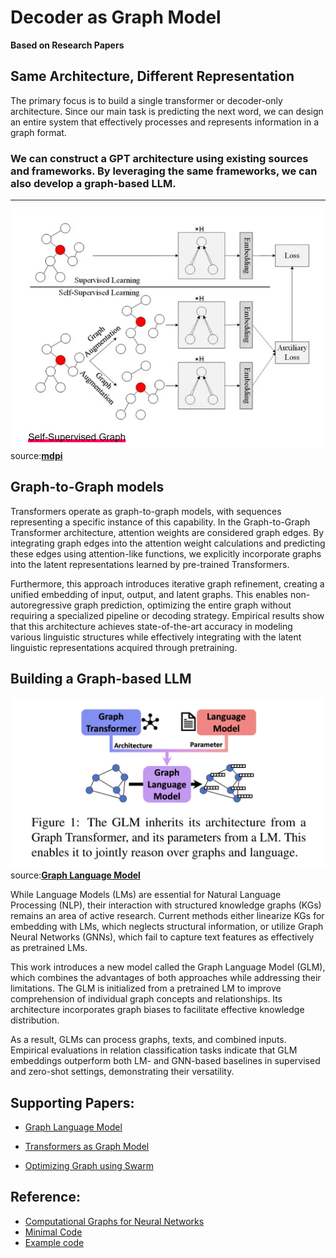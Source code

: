 # **Decoder as Graph Model**

**Based on Research Papers** <br>

## **Same Architecture, Different Representation**



The primary focus is to build a single transformer or decoder-only architecture. Since our main task is predicting the next word, we can design an entire system that effectively processes and represents information in a graph format.

### **We can construct a GPT architecture using existing sources and frameworks. By leveraging the same frameworks, we can also develop a graph-based LLM.**

--- 


![LL](https://raw.githubusercontent.com/Vishnuprasadvbhat/redo_org/master/img/graph_lm.png)
source:**[mdpi](https://www.mdpi.com/2079-9292/12/4/793)**


## **Graph-to-Graph models**

Transformers operate as graph-to-graph models, with sequences representing a specific instance of this capability. In the Graph-to-Graph Transformer architecture, attention weights are considered graph edges. By integrating graph edges into the attention weight calculations and predicting these edges using attention-like functions, we explicitly incorporate graphs into the latent representations learned by pre-trained Transformers.

Furthermore, this approach introduces iterative graph refinement, creating a unified embedding of input, output, and latent graphs. This enables non-autoregressive graph prediction, optimizing the entire graph without requiring a specialized pipeline or decoding strategy. Empirical results show that this architecture achieves state-of-the-art accuracy in modeling various linguistic structures while effectively integrating with the latent linguistic representations acquired through pretraining.



## **Building a Graph-based LLM**

![LL](https://raw.githubusercontent.com/Vishnuprasadvbhat/redo_org/master/img/graphlangmodel.png)
source:**[Graph Language Model](https://aclanthology.org/2024.acl-long.245.pdf)**

While Language Models (LMs) are essential for Natural Language Processing (NLP), their interaction with structured knowledge graphs (KGs) remains an area of active research. Current methods either linearize KGs for embedding with LMs, which neglects structural information, or utilize Graph Neural Networks (GNNs), which fail to capture text features as effectively as pretrained LMs.

This work introduces a new model called the Graph Language Model (GLM), which combines the advantages of both approaches while addressing their limitations. The GLM is initialized from a pretrained LM to improve comprehension of individual graph concepts and relationships. Its architecture incorporates graph biases to facilitate effective knowledge distribution.

As a result, GLMs can process graphs, texts, and combined inputs. Empirical evaluations in relation classification tasks indicate that GLM embeddings outperform both LM- and GNN-based baselines in supervised and zero-shot settings, demonstrating their versatility.

## **Supporting Papers:**
  - [Graph Language Model](https://aclanthology.org/2024.acl-long.245.pdf)

  - [Transformers as Graph Model](https://arxiv.org/pdf/2310.17936)

  - [Optimizing Graph using Swarm](https://arxiv.org/pdf/2402.16823)


## **Reference:**
  - [Computational Graphs for Neural Networks](https://pharath.github.io/lecture_notes/machine_learning/notes-computational-graphs/)
  - [Minimal Code](https://github.com/jgsimard/computational_graph)
  - [Example code](https://github.com/tonegas/PyNet)





